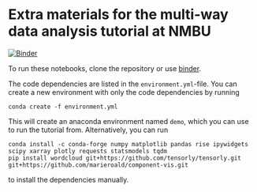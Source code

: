 # Extra materials for the multi-way data analysis tutorial at NMBU
[![Binder](https://mybinder.org/badge_logo.svg)](https://mybinder.org/v2/gh/MarieRoald/nmbu-tensor-seminar-2021/HEAD)

To run these notebooks, clone the repository or use [binder](https://mybinder.org/v2/gh/MarieRoald/nmbu-tensor-seminar-2021/HEAD).

The code dependencies are listed in the `environment.yml`-file. You can create a new environment with only the code dependencies by running

```
conda create -f environment.yml
```

This will create an anaconda environment named `demo`, which you can use to run the tutorial from. Alternatively, you can run

```
conda install -c conda-forge numpy matplotlib pandas rise ipywidgets scipy xarray plotly requests statsmodels tqdm
pip install wordcloud git+https://github.com/tensorly/tensorly.git git+https://github.com/marieroald/component-vis.git
```

to install the dependencies manually.
